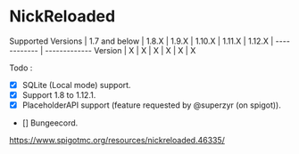 # NickReloaded

Supported Versions | 1.7 and below | 1.8.X | 1.9.X | 1.10.X | 1.11.X | 1.12.X | 
------------ | -------------
Version | X | X | X | X | X | X

Todo :

- [x] SQLite (Local mode) support.
- [x] Support 1.8 to 1.12.1. 
- [x] PlaceholderAPI support (feature requested by @superzyr (on spigot)).
- [] Bungeecord.


https://www.spigotmc.org/resources/nickreloaded.46335/
